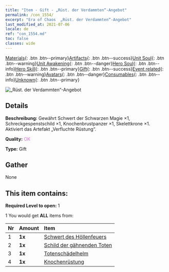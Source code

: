 ```yaml
---
title: "Item - Gift - „Rüst. der Verdammten“-Angebot"
permalink: /con_1554/
excerpt: "Era of Chaos  „Rüst. der Verdammten“-Angebot"
last_modified_at: 2021-07-06
locale: de
ref: "con_1554.md"
toc: false
classes: wide
---
```

 [Materials](/ItemsDE/){: .btn .btn--primary}[Artifacts](/ItemsDE/Artifacts/){: .btn .btn--success}[Unit Soul](/ItemsDE/UnitSoul/){: .btn .btn--warning}[Unit Awakening](/ItemsDE/UnitAwakening/){: .btn .btn--danger}[Hero Soul](/ItemsDE/HeroSoul/){: .btn .btn--info}[Hero Skill](/ItemsDE/HeroSkill/){: .btn .btn--primary}[Gift](/ItemsDE/Gift/){: .btn .btn--success}[Event related](/ItemsDE/Events/){: .btn .btn--warning}[Avatars](/ItemsDE/Avatars/){: .btn .btn--danger}[Consumables](/ItemsDE/Consumables/){: .btn .btn--info}[Unknown](/ItemsDE/Unknown/){: .btn .btn--primary}

 ![„Rüst. der Verdammten“-Angebot](/images/t/i_907167.png)

## Details
 **Beschreibung:** Gewährt Schwert der Schwarzen Magie ×1, Schreckgespenstschild ×1, Knochenbrustpanzer ×1, Skelettkrone ×1. Aktiviert das Artefakt „Verfluchte Rüstung“.

 **Quality:** <span style="color: #DA70D6">OK</span>

 **Type:** Gift

## Gather

  None

## This item contains:

 **Required Level to open:** 1

 1 You would get **ALL** items  from:

  | Nr | Amount |     Item    |
  |:---|:-------|:------------|
  | 1 |  **1x** | [Schwert des Höllenfeuers](/ItemsDE/art_121/) |  | 
  | 2 |  **1x** | [Schild der gähnenden Toten](/ItemsDE/art_122/) |  | 
  | 3 |  **1x** | [Totenschädelhelm](/ItemsDE/art_123/) |  | 
  | 4 |  **1x** | [Knochenrüstung](/ItemsDE/art_124/) |  | 
